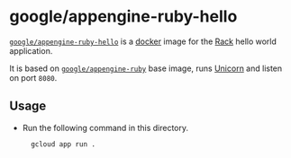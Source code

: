# google/appengine-ruby-hello

[`google/appengine-ruby-hello`](https://index.docker.io/u/appengine-ruby-hello) is a [docker](https://docker.io) image for the [Rack](http://rack.github.io/) hello world application.

It is based on [`google/appengine-ruby`](https://index.docker.io/u/google/appengine-ruby) base image, runs [Unicorn](http://unicorn.bogomips.org/) and listen on port `8080`.

## Usage

- Run the following command in this directory.

        gcloud app run .
